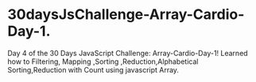 # 30daysJsChallenge-Array-Cardio-Day-1.
Day 4 of the 30 Days JavaScript Challenge: Array-Cardio-Day-1! Learned how to Filtering, Mapping ,Sorting ,Reduction,Alphabetical Sorting,Reduction with Count using javascript Array.
